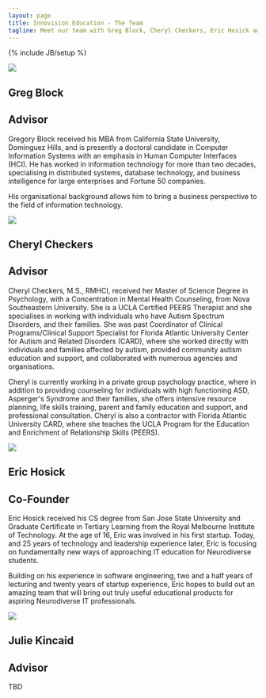 ```yaml
---
layout: page
title: Innovision Education - The Team
tagline: Meet our team with Greg Block, Cheryl Checkers, Eric Hosick and Julie Kincaid.
---
```

{% include JB/setup %}

<div class="featurette cursor-pointer">
    <img class="featurette-image pull-left popup-image" src="../assets/img/gregBlock.png"></img>
  <h2 class="featurette-heading">Greg Block</h2>
  <h2 class="featurette-heading muted">Advisor</h2>
  <p class="lead">Gregory Block received his MBA from California State University, Dominguez Hills, and is presently a doctoral candidate in Computer Information Systems with an emphasis in Human Computer Interfaces (HCI). He has worked in information technology for more than two decades, specialising in distributed systems, database technology, and business intelligence for large enterprises and Fortune 50 companies.</p><p class="lead">His organisational background allows him to bring a business perspective to the field of information technology.</p>
</div>

<div class="featurette cursor-pointer">
    <img class="featurette-image pull-right popup-image" src="../assets/img/cherylCheckers.png"></img>
  <h2 class="featurette-heading">Cheryl Checkers</h2>
  <h2 class="featurette-heading muted">Advisor</h2>
  <p class="lead">Cheryl Checkers, M.S., RMHCI, received her Master of Science Degree in Psychology, with a Concentration in Mental Health Counseling, from Nova Southeastern University. She is a UCLA Certified PEERS Therapist and she specialises in working with individuals who have Autism Spectrum Disorders, and their families. She was past Coordinator of Clinical Programs/Clinical Support Specialist for Florida Atlantic University Center for Autism and Related Disorders (CARD), where she worked directly with individuals and families affected by autism, provided community autism education and support, and collaborated with numerous agencies and organisations.</p><p class="lead"> Cheryl is currently working in a private group psychology practice, where in addition to providing counseling for individuals with high functioning ASD, Asperger's Syndrome and their families, she offers intensive resource planning, life skills training, parent and family education and support, and professional consultation. Cheryl is also a contractor with Florida Atlantic University CARD, where she teaches the UCLA Program for the Education and Enrichment of Relationship Skills (PEERS).</p>
</div>

<div class="featurette cursor-pointer">
    <img class="featurette-image pull-right popup-image" src="../assets/img/ericHosick.png"></img>
  <h2 class="featurette-heading">Eric Hosick</h2>
  <h2 class="featurette-heading muted">Co-Founder</h2>
  <p class="lead">Eric Hosick received his CS degree from San Jose State University and Graduate Certificate in Tertiary Learning from the Royal Melbourne Institute of Technology. At the age of 16, Eric was involved in his first startup. Today, and 25 years of technology and leadership experience later, Eric is focusing on fundamentally new ways of approaching IT education for Neurodiverse students.</p><p class="lead">Building on his experience in software engineering, two and a half years of lecturing and twenty years of startup experience, Eric hopes to build out an amazing team that will bring out truly useful educational products for aspiring Neurodiverse IT professionals. </p>
</div>

<div class="featurette cursor-pointer">
    <img class="featurette-image pull-left popup-image" src="../assets/img/julieKincaid.png"></img>
  <h2 class="featurette-heading">Julie Kincaid</h2>
  <h2 class="featurette-heading muted">Advisor</h2>
  <p class="lead">TBD</p>
</div>




<!--
<div class="featurette cursor-pointer">
    <img class="featurette-image pull-right popup-image" src="../assets/img/ruby_roo.png"></img>
  <h2 class="featurette-heading">Ruby Roo Nguyen</h2>
  <h2 class="featurette-heading muted">Chief Puppy Officer</h2>
  <p class="lead">When not sleeping, Ruby helps us by finding the best smells in the room. She is often found playing with toys or asking someone to take her for a walk.</p>
</div>

-->


